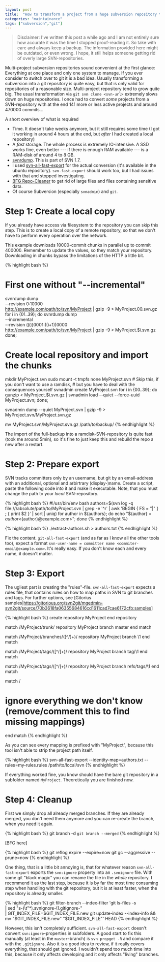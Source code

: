```yaml
---
layout: post
title:  "How to transform a project from a huge subversion repository to git"
categories: "maintainance"
tags: ["subversion","git"]
---
```


> Disclaimer: I've written this post a while ago and I am not entirely sure how accurate it
> was the time I stopped proof-reading it. So take with care and always keep a backup. The
>information provided here might be outdated, or even wrong. I hope, it still helps someone
> getting rid of overly large SVN-repositories.


Multi-project subversion repositories sound convenient at the first glance: Everything
at one place and only one system to manage. If you ever consider to switch over to git
it is a bad idea. Usually transforming a subversion into a git repository is quite easy,
but that is only valid for repositories of a reasonable size. Multi-project repository
tend to grow quite big. The usual transformation via `git svn clone <svn-url>` extremely
slows down on huge repositories. I once had to convert _some_ projects from a SVN-repository
with at the end 141 more or less active projects and around 470000 commits...

A short overview of what is required

* Time. It doesn't take weeks anymore, but it still requires some time (I got it working in
    around 4 hours at the end, but _after_ I had created a local repository)
* A _fast_ storage. The whole process is extremely IO-intensive. A SSD works fine, even better
    --- if there is enough RAM available --- is a RAM-disk of around 4 to 8 GB.
* [svnrdump](http://svnbook.red-bean.com/en/1.7/svn.ref.svnrdump.c.dump.html). This is part
    of SVN 1.7.
* I used [svn-all-fast-export](http://dev.man-online.org/man1/svn-all-fast-export/) for
    the actual conversion (it's available in the ubuntu repository). `svn-fast-export` should
    work too, but I had issues with that and stopped investigating.
* [BFG Repo-Cleaner](http://rtyley.github.io/bfg-repo-cleaner/) to get rid of large files
    and files containing sensitive data.
* Of course Subversion (especially `svnadmin`) and `git`.


Step 1: Create a local copy
====
If you already have access via filesystem to the repository you can skip this step. This is to create a
local copy of a remote repository, so that we don't have to perform every operation over the network.

This example downloads 10000-commit chunks in parallel up to commit 400000. Remember to update the values,
so they match your repository. Downloading in chunks bypass the limitations of the HTTP a little bit.

{% highlight bash %}
# First one without "--incremental"
svnrdump dump \
    --revision 0:10000 \
    http://example.com/path/to/svn/MyProject | gzip -9 > MyProject.00.svn.gz
for i in {01..39}; do
    svnrdump dump \
        --incremental \
        --revision $(($i))0001:$(($i+1))0000 \
        http://example.com/path/to/svn/MyProject | gzip -9 > MyProject.$i.svn.gz
done;

# Create local repository and import the chunks
mkdir MyProject.svn
sudo mount -t tmpfs none MyProject.svn # Skip this, if you don't want to use a ramdisk,
                                       # but you have to deal with the consequences yourself
svnadmin create MyProject.svn
for i in {00..39}; do
    gunzip < MyProject.$i.svn.gz | svnadmin load --quiet --force-uuid MyProject.svn;
done;

svnadmin dump --quiet MyProject.svn | gzip -9 > MyProject.svn/MyProject.svn.gz

mv MyProject.svn/MyProject.svn.gz /path/to/backup/
{% endhighlight %}

The import of the full-backup into a ramdisk-SVN-repository is quite fast (took me
around 5min), so it's fine to just keep this and rebuild the repo a new after a restart.


Step 2: Prepare export
===

SVN tracks committers only by an username, but git by an email-address with an additional,
optional and arbirtrary (display-)name. Create a script, paste the following code into it
and make it executable. Note, that you must change the path to your _local_ SVN-repository.

{% highlight bash %}
#!/usr/bin/env bash
authors=$(svn log -q file:///absolute/path/to/MyProject.svn | grep -e '^r' | awk 'BEGIN { FS = "|" } ; { print $2 }' | sort | uniq)
for author in ${authors}; do
  echo "${author} = ${author} <${author}@example.com>";
done
{% endhighlight %}

{% highlight bash %}
./extract-authors.sh > authors.txt
{% endhighlight %}

Fix the content. `git-all-fast-export` (and as far as I know all the other tools too), expect
a format `svn-user-name = committer name <commiter-email@example.com>`. It's really easy. If you don't know
each and every name, it doesn't matter.

Step 3: Export
===

The ugliest part is creating the "rules"-file. `svn-all-fast-export` expects a rules file, that contains
rules on how to map paths in SVN to git branches and tags. For further options, see
[Gitorius samples|https://gitorious.org/svn2git/mgedmin-svn2git/source/70b3618fa06355684616cd1611cad7cae6172cfb:samples]

{% highlight bash %}
create repository MyProject
end repository

match /MyProject/trunk/
  repository MyProject
  branch master
end match

match /MyProject/branches/([^/]+)/
  repository MyProject
  branch \1
end match

match /MyProject/tags/([^/]+)/
  repository MyProject
  branch tag/\1
end match

match /MyProject/tags/([^/]+)/
  repository MyProject
  branch refs/tags/\1
end match

match /
  # ignore everything we don't know (remove/comment this to find missing mappings)
end match
{% endhighlight %}

As you can see every mapping is prefixed with "MyProject", because this tool isn't able
to strip the project path itself.

{% highlight bash %}
svn-all-fast-export --identity-map=authors.txt --rules=my-rules.rules /path/to/local/svn
{% endhighlight %}

If everything worked fine, you know should have the bare git repository in a subfolder named
`MyProject`. Theoretically you are finished now.

Step 4: Cleanup
===
First we simply drop all already merged branches. If they are already merged, you don't need
them anymore and you can re-create the branch, when you need it again.

{% highlight bash %}
git branch -d `git branch --merged`
{% endhighlight %}



[BFG here]

{% highlight bash %}
git reflog expire --expire=now
git gc --aggressive --prune=now
{% endhighlight %}

One thing, that is a little bit annoying is, that for whatever reason `svn-all-fast-export` exports
the `svn:ignore` property into an `.svnignore` file. With some git "black magic" you can rename
the file in the _whole_ repository. I recommend it as the last step, because it is by far the most
time consuming step when handling with the git repository, but it is at least faster, when the
repository is already smaller.

{% highlight bash %}
git filter-branch --index-filter 'git ls-files -s \
    | sed "s-\(\t\"*\).svnignore-\1.gitignore-" \
    | GIT_INDEX_FILE=$GIT_INDEX_FILE.new git update-index --index-info && mv "$GIT_INDEX_FILE.new" "$GIT_INDEX_FILE"' HEAD
{% endhighlight %}

However, this isn't completely sufficient. `svn-all-fast-export` doesn't convert
`svn:ignore`-properties in subfolders. A good start to fix this manually (at least in the
`master`-branch) is `svn propget -R` and compare it with the `.gitignore`. Also it is
a good idea to review, if it really covers everything, that should get ignored. I wouldn't
spend too much time into this, because it only affects developing and it only affects
"living" branches.

